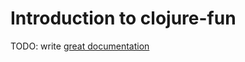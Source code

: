 # Introduction to clojure-fun

TODO: write [great documentation](http://jacobian.org/writing/great-documentation/what-to-write/)
